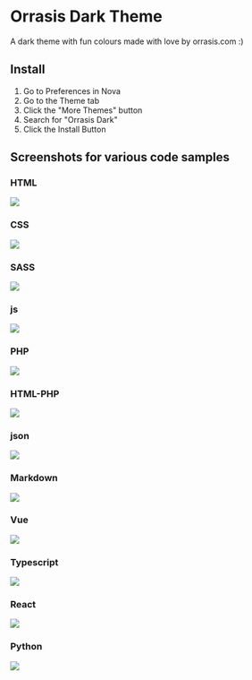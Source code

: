 # Orrasis Dark Theme
A dark theme with fun colours made with love by orrasis.com :)

## Install

1. Go to Preferences in Nova
2. Go to the Theme tab
3. Click the "More Themes" button
4. Search for "Orrasis Dark"
5. Click the Install Button

## Screenshots for various code samples

### HTML
![](./Images/theme/html.jpg)

### CSS
![](./Images/theme/css.jpg)

### SASS
![](./Images/theme/sass.jpg)

### js
![](./Images/theme/js.jpg)

### PHP
![](./Images/theme/php.jpg)

### HTML-PHP
![](./Images/theme/html-php.jpg)

### json
![](./Images/theme/json.jpg)

### Markdown
![](./Images/theme/markdown.jpg)

### Vue
![](./Images/theme/vue.jpg)

### Typescript
![](./Images/theme/typescript.jpg)

### React
![](./Images/theme/react.jpg)

### Python
![](./Images/theme/python.jpg)
